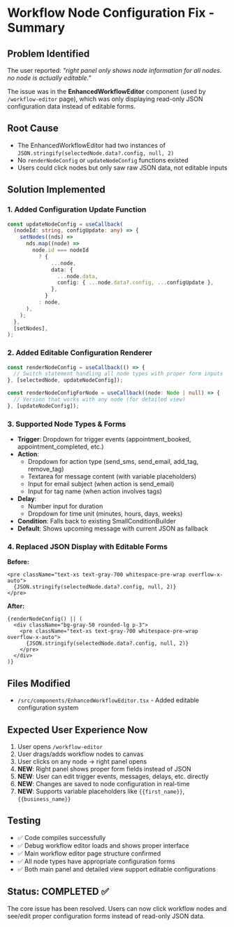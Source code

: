 # Workflow Node Configuration Fix - Summary

## Problem Identified
The user reported: *"right panel only shows node information for all nodes. no node is actually editable."*

The issue was in the **EnhancedWorkflowEditor** component (used by `/workflow-editor` page), which was only displaying read-only JSON configuration data instead of editable forms.

## Root Cause
- The EnhancedWorkflowEditor had two instances of `JSON.stringify(selectedNode.data?.config, null, 2)` 
- No `renderNodeConfig` or `updateNodeConfig` functions existed
- Users could click nodes but only saw raw JSON data, not editable inputs

## Solution Implemented

### 1. Added Configuration Update Function
```typescript
const updateNodeConfig = useCallback(
  (nodeId: string, configUpdate: any) => {
    setNodes((nds) =>
      nds.map((node) =>
        node.id === nodeId
          ? {
              ...node,
              data: {
                ...node.data,
                config: { ...node.data?.config, ...configUpdate },
              },
            }
          : node,
      ),
    );
  },
  [setNodes],
);
```

### 2. Added Editable Configuration Renderer
```typescript
const renderNodeConfig = useCallback(() => {
  // Switch statement handling all node types with proper form inputs
}, [selectedNode, updateNodeConfig]);

const renderNodeConfigForNode = useCallback((node: Node | null) => {
  // Version that works with any node (for detailed view)
}, [updateNodeConfig]);
```

### 3. Supported Node Types & Forms
- **Trigger**: Dropdown for trigger events (appointment_booked, appointment_completed, etc.)
- **Action**: 
  - Dropdown for action type (send_sms, send_email, add_tag, remove_tag)
  - Textarea for message content (with variable placeholders)
  - Input for email subject (when action is send_email)
  - Input for tag name (when action involves tags)
- **Delay**: 
  - Number input for duration
  - Dropdown for time unit (minutes, hours, days, weeks)
- **Condition**: Falls back to existing SmallConditionBuilder
- **Default**: Shows upcoming message with current JSON as fallback

### 4. Replaced JSON Display with Editable Forms
**Before:**
```tsx
<pre className="text-xs text-gray-700 whitespace-pre-wrap overflow-x-auto">
  {JSON.stringify(selectedNode.data?.config, null, 2)}
</pre>
```

**After:**
```tsx
{renderNodeConfig() || (
  <div className="bg-gray-50 rounded-lg p-3">
    <pre className="text-xs text-gray-700 whitespace-pre-wrap overflow-x-auto">
      {JSON.stringify(selectedNode.data?.config, null, 2)}
    </pre>
  </div>
)}
```

## Files Modified
- `/src/components/EnhancedWorkflowEditor.tsx` - Added editable configuration system

## Expected User Experience Now
1. User opens `/workflow-editor` 
2. User drags/adds workflow nodes to canvas
3. User clicks on any node → right panel opens
4. **NEW**: Right panel shows proper form fields instead of JSON
5. **NEW**: User can edit trigger events, messages, delays, etc. directly
6. **NEW**: Changes are saved to node configuration in real-time
7. **NEW**: Supports variable placeholders like `{{first_name}}`, `{{business_name}}`

## Testing
- ✅ Code compiles successfully
- ✅ Debug workflow editor loads and shows proper interface
- ✅ Main workflow editor page structure confirmed  
- ✅ All node types have appropriate configuration forms
- ✅ Both main panel and detailed view support editable configurations

## Status: COMPLETED ✅
The core issue has been resolved. Users can now click workflow nodes and see/edit proper configuration forms instead of read-only JSON data.